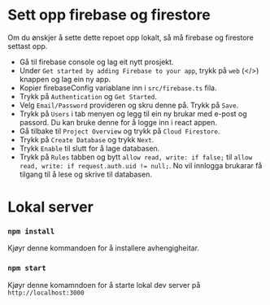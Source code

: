 # Sett opp firebase og firestore

Om du ønskjer å sette dette repoet opp lokalt, så må firebase og firestore settast opp.

- Gå til firebase console og lag eit nytt prosjekt.
- Under `Get started by adding Firebase to your app`, trykk på `web` (</>) knappen og lag ein ny app.
- Kopier firebaseConfig variablane inn i `src/firebase.ts` fila.
- Trykk på `Authentication` og `Get Started`.
- Velg `Email/Password` provideren og skru denne på. Trykk på `Save`.
- Trykk på `Users` i tab menyen og legg til ein ny brukar med e-post og passord. Du kan bruke denne for å logge inn i react appen.
- Gå tilbake til `Project Overview` og trykk på `Cloud Firestore`.
- Trykk på `Create Database` og trykk `Next`.
- Trykk `Enable` til slutt for å lage databasen.
- Trykk på `Rules` tabben og bytt `allow read, write: if false;` til `allow read, write: if request.auth.uid != null;`. No vil innlogga brukarar få tilgang til å lese og skrive til databasen.

# Lokal server

### `npm install`

Kjøyr denne kommandoen for å installere avhengigheitar.

### `npm start`

Kjøyr denne komamndoen for å starte lokal dev server på `http://localhost:3000`
